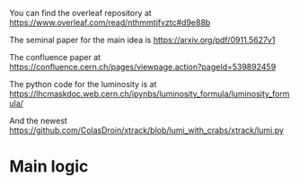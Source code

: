 

You can find the overleaf repository at
https://www.overleaf.com/read/nthmmtjfvztc#d9e88b

The seminal paper for the main idea is https://arxiv.org/pdf/0911.5627v1

The confluence paper at https://confluence.cern.ch/pages/viewpage.action?pageId=539892459

The python code for the luminosity is at https://lhcmaskdoc.web.cern.ch/ipynbs/luminosity_formula/luminosity_formula/


And the newest https://github.com/ColasDroin/xtrack/blob/lumi_with_crabs/xtrack/lumi.py


# Main logic